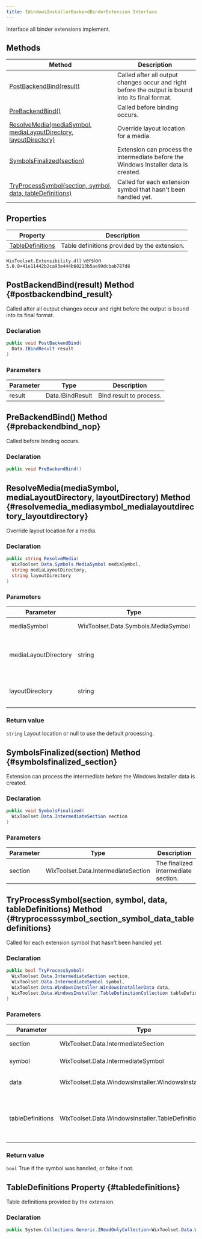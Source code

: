 ```yaml
---
title: IWindowsInstallerBackendBinderExtension Interface
---
```

Interface all binder extensions implement.
## Methods
| Method | Description |
| ------ | ----------- |
| [PostBackendBind(result)](#postbackendbind_result) | Called after all output changes occur and right before the output is bound into its final format. |
| [PreBackendBind()](#prebackendbind_nop) | Called before binding occurs. |
| [ResolveMedia(mediaSymbol, mediaLayoutDirectory, layoutDirectory)](#resolvemedia_mediasymbol_medialayoutdirectory_layoutdirectory) | Override layout location for a media. |
| [SymbolsFinalized(section)](#symbolsfinalized_section) | Extension can process the intermediate before the Windows Installer data is created. |
| [TryProcessSymbol(section, symbol, data, tableDefinitions)](#tryprocesssymbol_section_symbol_data_tabledefinitions) | Called for each extension symbol that hasn't been handled yet. |
## Properties
| Property | Description |
| ------ | ----------- |
| [TableDefinitions](#tabledefinitions) | Table definitions provided by the extension. |
`WixToolset.Extensibility.dll` version `5.0.0+41e11442b2ca93e444b60213b5ae99dcbab787d8`
## PostBackendBind(result) Method {#postbackendbind_result}
Called after all output changes occur and right before the output is bound into its final format.
### Declaration
```cs
public void PostBackendBind(
  Data.IBindResult result
)
```
### Parameters
| Parameter | Type | Description |
| --------- | ---- | ----------- |
| result | Data.IBindResult | Bind result to process. |
## PreBackendBind() Method {#prebackendbind_nop}
Called before binding occurs.
### Declaration
```cs
public void PreBackendBind()
```
## ResolveMedia(mediaSymbol, mediaLayoutDirectory, layoutDirectory) Method {#resolvemedia_mediasymbol_medialayoutdirectory_layoutdirectory}
Override layout location for a media.
### Declaration
```cs
public string ResolveMedia(
  WixToolset.Data.Symbols.MediaSymbol mediaSymbol,
  string mediaLayoutDirectory,
  string layoutDirectory
)
```
### Parameters
| Parameter | Type | Description |
| --------- | ---- | ----------- |
| mediaSymbol | WixToolset.Data.Symbols.MediaSymbol | Media symbol. |
| mediaLayoutDirectory | string | Default media specific layout directory. |
| layoutDirectory | string | Default overall layout directory. |
### Return value
`string` Layout location or null to use the default processing.
## SymbolsFinalized(section) Method {#symbolsfinalized_section}
Extension can process the intermediate before the Windows Installer data is created.
### Declaration
```cs
public void SymbolsFinalized(
  WixToolset.Data.IntermediateSection section
)
```
### Parameters
| Parameter | Type | Description |
| --------- | ---- | ----------- |
| section | WixToolset.Data.IntermediateSection | The finalized intermediate section. |
## TryProcessSymbol(section, symbol, data, tableDefinitions) Method {#tryprocesssymbol_section_symbol_data_tabledefinitions}
Called for each extension symbol that hasn't been handled yet.
### Declaration
```cs
public bool TryProcessSymbol(
  WixToolset.Data.IntermediateSection section,
  WixToolset.Data.IntermediateSymbol symbol,
  WixToolset.Data.WindowsInstaller.WindowsInstallerData data,
  WixToolset.Data.WindowsInstaller.TableDefinitionCollection tableDefinitions
)
```
### Parameters
| Parameter | Type | Description |
| --------- | ---- | ----------- |
| section | WixToolset.Data.IntermediateSection | The linked section. |
| symbol | WixToolset.Data.IntermediateSymbol | The current symbol. |
| data | WixToolset.Data.WindowsInstaller.WindowsInstallerData | Windows Installer data |
| tableDefinitions | WixToolset.Data.WindowsInstaller.TableDefinitionCollection | Collection of table definitions available for the output. |
### Return value
`bool` True if the symbol was handled, or false if not.
## TableDefinitions Property {#tabledefinitions}
Table definitions provided by the extension.
### Declaration
```cs
public System.Collections.Generic.IReadOnlyCollection<WixToolset.Data.WindowsInstaller.TableDefinition> TableDefinitions { get; set; }
```
